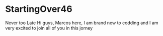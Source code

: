 # StartingOver46
Never too Late
Hi guys, 
Marcos here, I am brand new to codding and I am very excited to join all of you in this jorney
